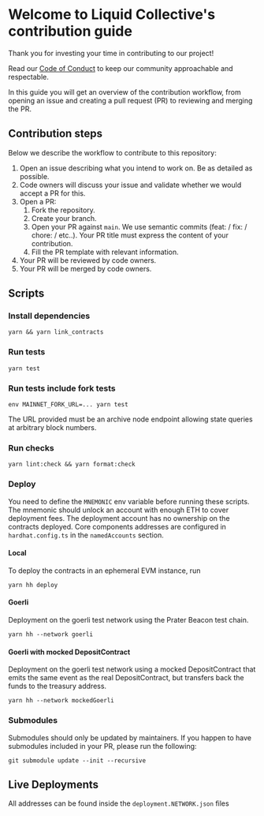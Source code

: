 # Welcome to Liquid Collective's contribution guide
Thank you for investing your time in contributing to our project!

Read our [Code of Conduct](./CODE_OF_CONDUCT.md) to keep our community approachable and respectable.

In this guide you will get an overview of the contribution workflow, from opening an issue and creating a pull request (PR) to reviewing and merging the PR.

## Contribution steps
Below we describe the workflow to contribute to this repository:

1. Open an issue describing what you intend to work on. Be as detailed as possible.
2. Code owners will discuss your issue and validate whether we would accept a PR for this.
3. Open a PR:
   1. Fork the repository.
   2. Create your branch.
   3. Open your PR against `main`. We use semantic commits (feat: / fix: / chore: / etc..). Your PR title must express the content of your contribution.
   4. Fill the PR template with relevant information.
4. Your PR will be reviewed by code owners.
5. Your PR will be merged by code owners.

## Scripts

### Install dependencies
```
yarn && yarn link_contracts
```

### Run tests
```
yarn test
```

### Run tests include fork tests
```
env MAINNET_FORK_URL=... yarn test
```

The URL provided must be an archive node endpoint allowing state queries at arbitrary block numbers.

### Run checks
```
yarn lint:check && yarn format:check
```

### Deploy
You need to define the `MNEMONIC` env variable before running these scripts. The mnemonic should unlock an account with enough ETH to cover deployment fees. The deployment account has no ownership on the contracts deployed. Core components addresses are configured in `hardhat.config.ts` in the `namedAccounts` section.

#### Local
To deploy the contracts in an ephemeral EVM instance, run
```
yarn hh deploy
```

#### Goerli
Deployment on the goerli test network using the Prater Beacon test chain.
```
yarn hh --network goerli
```

#### Goerli with mocked DepositContract
Deployment on the goerli test network using a mocked DepositContract that emits the same event as the real DepositContract, but transfers back the funds to the treasury address.
```
yarn hh --network mockedGoerli
```
### Submodules
Submodules should only be updated by maintainers. If you happen to have submodules included in your PR, please run the following:
```
git submodule update --init --recursive
```

## Live Deployments
All addresses can be found inside the `deployment.NETWORK.json` files

